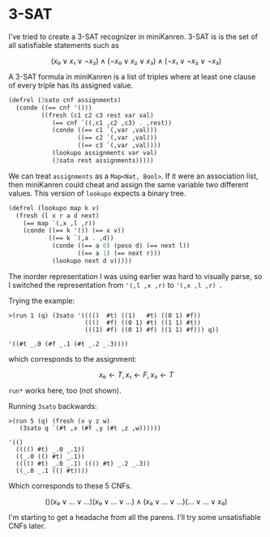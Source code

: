 # 3-SAT

I've tried to create a 3-SAT recognizer in miniKanren. 3-SAT is is the set of all satisfiable statements such as

```math
( x₀ ∨  x₁ ∨ ¬x₂) ∧
(¬x₀ ∨  x₂ ∨  x₃) ∧
(¬x₁ ∨ ¬x₂ ∨ ¬x₃)
```

A 3-SAT formula in miniKanren is a list of triples where at least one clause of every triple has its assigned value.

```scheme
(defrel (3sato cnf assignments)
  (conde ((== cnf '()))
         ((fresh (c1 c2 c3 rest var val)
            (== cnf `((,c1 ,c2 ,c3) . ,rest))
            (conde ((== c1 `(,var ,val)))
                   ((== c2 `(,var ,val)))
                   ((== c3 `(,var ,val))))
            (lookupo assignments var val)
            (3sato rest assignments)))))
```

We can treat `assignments` as a `Map<Nat, Bool>`. If it were an association list, then miniKanren could cheat and assign the same variable two different values. This version of `lookupo` expects a binary tree.

```scheme
(defrel (lookupo map k v)
  (fresh (l x r a d next)
    (== map `(,x ,l ,r))
    (conde ((== k '()) (== x v))
           ((== k `(,a . ,d))
            (conde ((== a 0) (poso d) (== next l))
                   ((== a 1) (== next r)))
            (lookupo next d v)))))
```

The inorder representation I was using earlier was hard to visually parse, so I switched the representation from `'(,l ,x ,r)` to `'(,x ,l ,r) `.

Trying the example:
```
>(run 1 (q) (3sato '(((()  #t) ((1)   #t) ((0 1) #f))
                     ((()  #f) ((0 1) #t) ((1 1) #t))
                     (((1) #f) ((0 1) #f) ((1 1) #f))) q))

'((#t _.0 (#f _.1 (#t _.2 _.3))))
```

which corresponds to the assignment:

```math
{ x₀ ← T,
  x₁ ← F,
  x₃ ← T }
```

`run*` works here, too (not shown).

Running `3sato` backwards:

```
>(run 5 (q) (fresh (x y z w)
   (3sato q `(#t ,x (#f ,y (#t ,z ,w))))))
   
'(()
  (((() #t) _.0 _.1))
  ((_.0 (() #t) _.1))
  (((() #t) _.0 _.1) ((() #t) _.2 _.3))
  ((_.0 _.1 (() #t))))
```

Which corresponds to these 5 CNFs.

```math
()
(x₀  ∨ ... ∨ ...)
(x₀  ∨ ... ∨ ...) ∧ (x₀ ∨ ... ∨ ...)
(... ∨ ... ∨ x₀ )
```

I'm starting to get a headache from all the parens. I'll try some unsatisfiable CNFs later.

